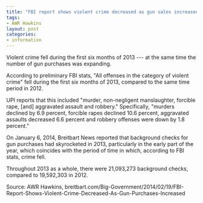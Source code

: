 ```yaml
---
title: "FBI report shows violent crime decreased as gun sales increased"
tags:
- AWR Hawkins
layout: post
categories:
- information
---
```


Violent crime fell during the first six months of 2013 --- at the same time the number of gun purchases was expanding.

According to preliminary FBI stats, "All offenses in the category of violent crime" fell during the first six months of 2013, compared to the same time period in 2012.

UPI reports that this included "murder, non-negligent manslaughter, forcible rape, \[and\] aggravated assault and robbery." Specifically, "murders declined by 6.9 percent, forcible rapes declined 10.6 percent, aggravated assaults decreased 6.6 percent and robbery offenses were down by 1.8 percent."

On January 6, 2014, Breitbart News reported that background checks for gun purchases had skyrocketed in 2013, particularly in the early part of the year, which coincides with the period of time in which, according to FBI stats, crime fell.

Throughout 2013 as a whole, there were 21,093,273 background checks, compared to 19,592,303 in 2012.

Source: AWR Hawkins, breitbart.com/Big-Government/2014/02/19/FBI-Report-Shows-Violent-Crime-Decreased-As-Gun-Purchases-Increased
